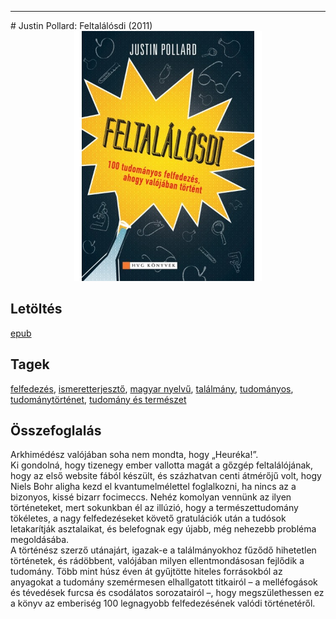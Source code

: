 <hr/>
# <a name="id_1008">Justin Pollard: Feltalálósdi (2011)</a>
<center><img src="https://github.com/BercziSandor/calibre_lib/raw/main/main/Justin%20Pollard/Feltalalosdi%20%281008%29/cover.jpg" alt="cover" width="300"/></center>

## Letöltés
[epub](https://github.com/BercziSandor/calibre_lib/raw/main/main/Justin%20Pollard/Feltalalosdi%20%281008%29/Feltalalosdi%20-%20Justin%20Pollard.epub)

## Tagek
[felfedezés](https://github.com/berczisandor/calibre_lib/blob/main/main/_tags/felfedez%c3%a9s.md), [ismeretterjesztő](https://github.com/berczisandor/calibre_lib/blob/main/main/_tags/ismeretterjeszt%c5%91.md), [magyar nyelvű](https://github.com/berczisandor/calibre_lib/blob/main/main/_tags/magyar%20nyelv%c5%b1.md), [találmány](https://github.com/berczisandor/calibre_lib/blob/main/main/_tags/tal%c3%a1lm%c3%a1ny.md), [tudományos](https://github.com/berczisandor/calibre_lib/blob/main/main/_tags/tudom%c3%a1nyos.md), [tudománytörténet](https://github.com/berczisandor/calibre_lib/blob/main/main/_tags/tudom%c3%a1nyt%c3%b6rt%c3%a9net.md), [tudomány és természet](https://github.com/berczisandor/calibre_lib/blob/main/main/_tags/tudom%c3%a1ny%20%c3%a9s%20term%c3%a9szet.md)

## Összefoglalás
<p class="description">Arkhimédész valójában soha nem mondta, hogy „Heuréka!”.<br>Ki gondolná, hogy tizenegy ember vallotta magát a gőzgép feltalálójának, hogy az első website fából készült, és százhatvan centi átmérőjű volt, hogy Niels Bohr aligha kezd el kvantumelmélettel foglalkozni, ha nincs az a bizonyos, kissé bizarr focimeccs. Nehéz komolyan vennünk az ilyen történeteket, mert sokunkban él az illúzió, hogy a természettudomány tökéletes, a nagy felfedezéseket követő gratulációk után a tudósok letakarítják asztalaikat, és belefognak egy újabb, még nehezebb probléma megoldásába.<br>A történész szerző utánajárt, igazak-e a találmányokhoz fűződő hihetetlen történetek, és rádöbbent, valójában milyen ellentmondásosan fejlődik a tudomány. Több mint húsz éven át gyűjtötte hiteles forrásokból az anyagokat a tudomány szemérmesen elhallgatott titkairól – a melléfogások és tévedések furcsa és csodálatos sorozatairól –, hogy megszülethessen ez a könyv az emberiség 100 legnagyobb felfedezésének valódi történetéről.</p>


